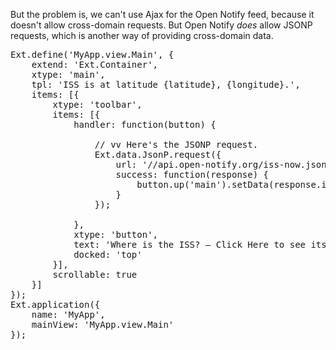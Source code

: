 But the problem is, we can't use Ajax for the Open Notify feed, because
it doesn't allow cross-domain requests. But Open Notify *does* allow JSONP 
requests, which is another way of providing cross-domain data.

<pre class="runnable modern">
Ext.define('MyApp.view.Main', {
    extend: 'Ext.Container',
    xtype: 'main',
    tpl: 'ISS is at latitude {latitude}, {longitude}.',
    items: [{
        xtype: 'toolbar',
        items: [{
            handler: function(button) {

                // vv Here's the JSONP request.
                Ext.data.JsonP.request({
                    url: '//api.open-notify.org/iss-now.json',
                    success: function(response) {
                        button.up('main').setData(response.iss_position);
                    }
                });

            },
            xtype: 'button',
            text: 'Where is the ISS? &mdash; Click Here to see its Location',
            docked: 'top'
        }],
        scrollable: true
    }]
});
Ext.application({
    name: 'MyApp',
    mainView: 'MyApp.view.Main'
});
</pre>